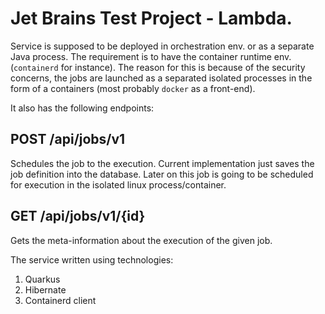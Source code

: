 # Jet Brains Test Project - Lambda.

Service is supposed to be deployed in orchestration env. or as a separate Java process. The requirement is to have the 
container runtime env. (`containerd` for instance). The reason for this is because of the security concerns, the jobs
are launched as a separated isolated processes in the form of a containers (most probably `docker` as a front-end).

It also has the following endpoints:

## POST /api/jobs/v1
Schedules the job to the execution. Current implementation just saves the job definition into the database. 
Later on this job is going to be scheduled for execution in the isolated linux process/container. 

## GET /api/jobs/v1/{id}
Gets the meta-information about the execution of the given job.

The service written using technologies:

1. Quarkus
2. Hibernate 
3. Containerd client
